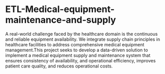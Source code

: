 # ETL-Medical-equipment-maintenance-and-supply

 A real-world challenge faced by the healthcare domain is the continuous and reliable equipment availability. We integrate supply chain principles in healthcare facilities to address comprehensive medical equipment management.This project seeks to develop a data-driven solution to implement a medical equipment supply and maintenance system that ensures consistency of availability, and operational efficiency, improves patient care quality, and reduces operational costs.

 
 
